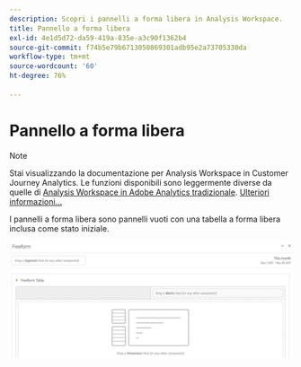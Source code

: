 ```yaml
---
description: Scopri i pannelli a forma libera in Analysis Workspace.
title: Pannello a forma libera
exl-id: 4e1d5d72-da59-419a-835e-a3c90f1362b4
source-git-commit: f74b5e79b6713050869301adb95e2a73705330da
workflow-type: tm+mt
source-wordcount: '60'
ht-degree: 76%

---
```


# Pannello a forma libera

>[!NOTE]
>
>Stai visualizzando la documentazione per Analysis Workspace in Customer Journey Analytics. Le funzioni disponibili sono leggermente diverse da quelle di [Analysis Workspace in Adobe Analytics tradizionale](https://experienceleague.adobe.com/docs/analytics/analyze/analysis-workspace/home.html). [Ulteriori informazioni...](/help/getting-started/cja-aa.md)

I pannelli a forma libera sono pannelli vuoti con una tabella a forma libera inclusa come stato iniziale.

![](assets/freeform-panel.png)
